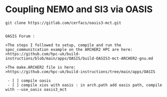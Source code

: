 # Coupling NEMO and SI3 via OASIS

```git clone https://gitlab.com/cerfacs/oasis3-mct.git```
```git clone --branch OASIS3-MCT_4.0 https://gitlab.com/cerfacs/oasis3-mct.git

OASIS Forum :

>The steps I followed to setup, compile and run the spoc_communitcation example on the ARCHER2 HPC are here:
>https://github.com/hpc-uk/build-instructions/blob/main/apps/OASIS/build-OASIS3-mct-ARCHER2-gnu.md

>The make.ARCHER2 file is here:
>https://github.com/hpc-uk/build-instructions/tree/main/apps/OASIS

 - [ ] compile oasis
 - [ ] compile xios with oasis : in arch.path add oasis path, compile with --use_oasis oasis3_mct
